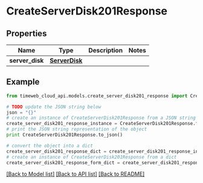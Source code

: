 # CreateServerDisk201Response


## Properties
Name | Type | Description | Notes
------------ | ------------- | ------------- | -------------
**server_disk** | [**ServerDisk**](ServerDisk.md) |  | 

## Example

```python
from timeweb_cloud_api.models.create_server_disk201_response import CreateServerDisk201Response

# TODO update the JSON string below
json = "{}"
# create an instance of CreateServerDisk201Response from a JSON string
create_server_disk201_response_instance = CreateServerDisk201Response.from_json(json)
# print the JSON string representation of the object
print CreateServerDisk201Response.to_json()

# convert the object into a dict
create_server_disk201_response_dict = create_server_disk201_response_instance.to_dict()
# create an instance of CreateServerDisk201Response from a dict
create_server_disk201_response_form_dict = create_server_disk201_response.from_dict(create_server_disk201_response_dict)
```
[[Back to Model list]](../README.md#documentation-for-models) [[Back to API list]](../README.md#documentation-for-api-endpoints) [[Back to README]](../README.md)


